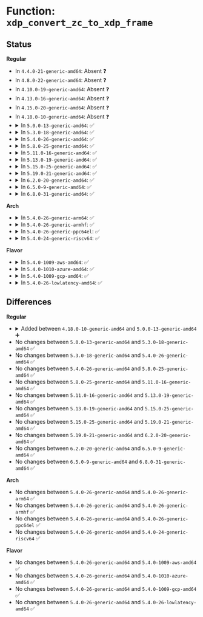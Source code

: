# Function: <code>xdp_convert_zc_to_xdp_frame</code>

## Status
<b>Regular</b>
<ul>
<li>
In <code>4.4.0-21-generic-amd64</code>: Absent ❓
</li>
<li>
In <code>4.8.0-22-generic-amd64</code>: Absent ❓
</li>
<li>
In <code>4.10.0-19-generic-amd64</code>: Absent ❓
</li>
<li>
In <code>4.13.0-16-generic-amd64</code>: Absent ❓
</li>
<li>
In <code>4.15.0-20-generic-amd64</code>: Absent ❓
</li>
<li>
In <code>4.18.0-10-generic-amd64</code>: Absent ❓
</li>
<li>
<details>
<summary>In <code>5.0.0-13-generic-amd64</code>: ✅</summary>

```c
struct xdp_frame * xdp_convert_zc_to_xdp_frame(struct xdp_buff * xdp)
```

```json
{
  "name": "xdp_convert_zc_to_xdp_frame",
  "collision_type": "Unique Global",
  "inline_type": "No",
  "funcs": [
    {
      "addr": 18446744071588158336,
      "name": "xdp_convert_zc_to_xdp_frame",
      "external": true,
      "loc": "net/core/xdp.c:413",
      "file": "net/core/xdp.c",
      "inline": "seen, unknown",
      "caller_inline": [],
      "caller_func": [
        "kernel/bpf/devmap.c:dev_map_enqueue",
        "kernel/bpf/cpumap.c:cpu_map_enqueue"
      ]
    }
  ],
  "symbols": [
    {
      "addr": 18446744071588158336,
      "name": "xdp_convert_zc_to_xdp_frame",
      "section": ".text",
      "bind": "STB_GLOBAL",
      "size": 291
    }
  ]
}
```
</details>
</li>
<li>
<details>
<summary>In <code>5.3.0-18-generic-amd64</code>: ✅</summary>

```c
struct xdp_frame * xdp_convert_zc_to_xdp_frame(struct xdp_buff * xdp)
```

```json
{
  "name": "xdp_convert_zc_to_xdp_frame",
  "collision_type": "Unique Global",
  "inline_type": "No",
  "funcs": [
    {
      "addr": 18446744071588480512,
      "name": "xdp_convert_zc_to_xdp_frame",
      "external": true,
      "loc": "net/core/xdp.c:500",
      "file": "net/core/xdp.c",
      "inline": "seen, unknown",
      "caller_inline": [],
      "caller_func": [
        "kernel/bpf/devmap.c:dev_map_enqueue",
        "kernel/bpf/cpumap.c:cpu_map_enqueue"
      ]
    }
  ],
  "symbols": [
    {
      "addr": 18446744071588480512,
      "name": "xdp_convert_zc_to_xdp_frame",
      "section": ".text",
      "bind": "STB_GLOBAL",
      "size": 304
    }
  ]
}
```
</details>
</li>
<li>
<details>
<summary>In <code>5.4.0-26-generic-amd64</code>: ✅</summary>

```c
struct xdp_frame * xdp_convert_zc_to_xdp_frame(struct xdp_buff * xdp)
```

```json
{
  "name": "xdp_convert_zc_to_xdp_frame",
  "collision_type": "Unique Global",
  "inline_type": "No",
  "funcs": [
    {
      "addr": 18446744071588685664,
      "name": "xdp_convert_zc_to_xdp_frame",
      "external": true,
      "loc": "net/core/xdp.c:467",
      "file": "net/core/xdp.c",
      "inline": "seen, unknown",
      "caller_inline": [],
      "caller_func": [
        "kernel/bpf/devmap.c:dev_map_enqueue",
        "kernel/bpf/cpumap.c:cpu_map_enqueue"
      ]
    }
  ],
  "symbols": [
    {
      "addr": 18446744071588685664,
      "name": "xdp_convert_zc_to_xdp_frame",
      "section": ".text",
      "bind": "STB_GLOBAL",
      "size": 304
    }
  ]
}
```
</details>
</li>
<li>
<details>
<summary>In <code>5.8.0-25-generic-amd64</code>: ✅</summary>

```c
struct xdp_frame * xdp_convert_zc_to_xdp_frame(struct xdp_buff * xdp)
```

```json
{
  "name": "xdp_convert_zc_to_xdp_frame",
  "collision_type": "Unique Global",
  "inline_type": "No",
  "funcs": [
    {
      "addr": 18446744071589549744,
      "name": "xdp_convert_zc_to_xdp_frame",
      "external": true,
      "loc": "net/core/xdp.c:434",
      "file": "net/core/xdp.c",
      "inline": "seen, unknown",
      "caller_inline": [],
      "caller_func": [
        "kernel/bpf/devmap.c:dev_map_enqueue",
        "kernel/bpf/devmap.c:dev_xdp_enqueue",
        "kernel/bpf/cpumap.c:cpu_map_enqueue",
        "drivers/net/tun.c:tun_xdp_act"
      ]
    }
  ],
  "symbols": [
    {
      "addr": 18446744071589549744,
      "name": "xdp_convert_zc_to_xdp_frame",
      "section": ".text",
      "bind": "STB_GLOBAL",
      "size": 286
    }
  ]
}
```
</details>
</li>
<li>
<details>
<summary>In <code>5.11.0-16-generic-amd64</code>: ✅</summary>

```c
struct xdp_frame * xdp_convert_zc_to_xdp_frame(struct xdp_buff * xdp)
```

```json
{
  "name": "xdp_convert_zc_to_xdp_frame",
  "collision_type": "Unique Global",
  "inline_type": "No",
  "funcs": [
    {
      "addr": 18446744071589558864,
      "name": "xdp_convert_zc_to_xdp_frame",
      "external": true,
      "loc": "net/core/xdp.c:471",
      "file": "net/core/xdp.c",
      "inline": "seen, unknown",
      "caller_inline": [],
      "caller_func": [
        "kernel/bpf/devmap.c:dev_map_enqueue",
        "kernel/bpf/devmap.c:dev_xdp_enqueue",
        "kernel/bpf/cpumap.c:cpu_map_enqueue",
        "drivers/net/tun.c:tun_xdp_act"
      ]
    }
  ],
  "symbols": [
    {
      "addr": 18446744071589558864,
      "name": "xdp_convert_zc_to_xdp_frame",
      "section": ".text",
      "bind": "STB_GLOBAL",
      "size": 286
    }
  ]
}
```
</details>
</li>
<li>
<details>
<summary>In <code>5.13.0-19-generic-amd64</code>: ✅</summary>

```c
struct xdp_frame * xdp_convert_zc_to_xdp_frame(struct xdp_buff * xdp)
```

```json
{
  "name": "xdp_convert_zc_to_xdp_frame",
  "collision_type": "Unique Global",
  "inline_type": "No",
  "funcs": [
    {
      "addr": 18446744071589456864,
      "name": "xdp_convert_zc_to_xdp_frame",
      "external": true,
      "loc": "net/core/xdp.c:472",
      "file": "net/core/xdp.c",
      "inline": "seen, unknown",
      "caller_inline": [],
      "caller_func": [
        "kernel/bpf/devmap.c:dev_map_enqueue",
        "kernel/bpf/devmap.c:dev_xdp_enqueue",
        "kernel/bpf/cpumap.c:cpu_map_enqueue",
        "drivers/net/tun.c:tun_xdp_act"
      ]
    }
  ],
  "symbols": [
    {
      "addr": 18446744071589456864,
      "name": "xdp_convert_zc_to_xdp_frame",
      "section": ".text",
      "bind": "STB_GLOBAL",
      "size": 286
    }
  ]
}
```
</details>
</li>
<li>
<details>
<summary>In <code>5.15.0-25-generic-amd64</code>: ✅</summary>

```c
struct xdp_frame * xdp_convert_zc_to_xdp_frame(struct xdp_buff * xdp)
```

```json
{
  "name": "xdp_convert_zc_to_xdp_frame",
  "collision_type": "Unique Global",
  "inline_type": "No",
  "funcs": [
    {
      "addr": 18446744071590194304,
      "name": "xdp_convert_zc_to_xdp_frame",
      "external": true,
      "loc": "net/core/xdp.c:473",
      "file": "net/core/xdp.c",
      "inline": "seen, unknown",
      "caller_inline": [],
      "caller_func": [
        "kernel/bpf/devmap.c:dev_map_enqueue_multi",
        "kernel/bpf/devmap.c:dev_map_enqueue",
        "kernel/bpf/devmap.c:dev_xdp_enqueue",
        "kernel/bpf/cpumap.c:cpu_map_enqueue",
        "drivers/net/tun.c:tun_xdp_act"
      ]
    }
  ],
  "symbols": [
    {
      "addr": 18446744071590194304,
      "name": "xdp_convert_zc_to_xdp_frame",
      "section": ".text",
      "bind": "STB_GLOBAL",
      "size": 286
    }
  ]
}
```
</details>
</li>
<li>
<details>
<summary>In <code>5.19.0-21-generic-amd64</code>: ✅</summary>

```c
struct xdp_frame * xdp_convert_zc_to_xdp_frame(struct xdp_buff * xdp)
```

```json
{
  "name": "xdp_convert_zc_to_xdp_frame",
  "collision_type": "Unique Global",
  "inline_type": "No",
  "funcs": [
    {
      "addr": 18446744071591757728,
      "name": "xdp_convert_zc_to_xdp_frame",
      "external": true,
      "loc": "net/core/xdp.c:559",
      "file": "net/core/xdp.c",
      "inline": "seen, unknown",
      "caller_inline": [],
      "caller_func": [
        "drivers/net/tun.c:tun_xdp_act",
        "net/core/filter.c:xdp_do_redirect"
      ]
    }
  ],
  "symbols": [
    {
      "addr": 18446744071591757728,
      "name": "xdp_convert_zc_to_xdp_frame",
      "section": ".text",
      "bind": "STB_GLOBAL",
      "size": 308
    }
  ]
}
```
</details>
</li>
<li>
<details>
<summary>In <code>6.2.0-20-generic-amd64</code>: ✅</summary>

```c
struct xdp_frame * xdp_convert_zc_to_xdp_frame(struct xdp_buff * xdp)
```

```json
{
  "name": "xdp_convert_zc_to_xdp_frame",
  "collision_type": "Unique Global",
  "inline_type": "No",
  "funcs": [
    {
      "addr": 18446744071593548832,
      "name": "xdp_convert_zc_to_xdp_frame",
      "external": true,
      "loc": "net/core/xdp.c:557",
      "file": "net/core/xdp.c",
      "inline": "seen, unknown",
      "caller_inline": [],
      "caller_func": [
        "drivers/net/tun.c:tun_xdp_act",
        "net/core/filter.c:xdp_do_redirect"
      ]
    }
  ],
  "symbols": [
    {
      "addr": 18446744071593548832,
      "name": "xdp_convert_zc_to_xdp_frame",
      "section": ".text",
      "bind": "STB_GLOBAL",
      "size": 307
    }
  ]
}
```
</details>
</li>
<li>
<details>
<summary>In <code>6.5.0-9-generic-amd64</code>: ✅</summary>

```c
struct xdp_frame * xdp_convert_zc_to_xdp_frame(struct xdp_buff * xdp)
```

```json
{
  "name": "xdp_convert_zc_to_xdp_frame",
  "collision_type": "Unique Global",
  "inline_type": "No",
  "funcs": [
    {
      "addr": 18446744071594018128,
      "name": "xdp_convert_zc_to_xdp_frame",
      "external": true,
      "loc": "net/core/xdp.c:544",
      "file": "net/core/xdp.c",
      "inline": "seen, unknown",
      "caller_inline": [],
      "caller_func": [
        "drivers/net/tun.c:tun_xdp_act",
        "drivers/net/virtio_net.c:virtnet_xdp_handler",
        "net/core/filter.c:xdp_do_redirect"
      ]
    }
  ],
  "symbols": [
    {
      "addr": 18446744071594018128,
      "name": "xdp_convert_zc_to_xdp_frame",
      "section": ".text",
      "bind": "STB_GLOBAL",
      "size": 307
    }
  ]
}
```
</details>
</li>
<li>
<details>
<summary>In <code>6.8.0-31-generic-amd64</code>: ✅</summary>

```c
struct xdp_frame * xdp_convert_zc_to_xdp_frame(struct xdp_buff * xdp)
```

```json
{
  "name": "xdp_convert_zc_to_xdp_frame",
  "collision_type": "Unique Global",
  "inline_type": "No",
  "funcs": [
    {
      "addr": 18446744071594807632,
      "name": "xdp_convert_zc_to_xdp_frame",
      "external": true,
      "loc": "net/core/xdp.c:544",
      "file": "net/core/xdp.c",
      "inline": "seen, unknown",
      "caller_inline": [],
      "caller_func": [
        "drivers/net/tun.c:tun_xdp_act",
        "drivers/net/virtio_net.c:virtnet_xdp_handler",
        "net/core/filter.c:xdp_do_redirect"
      ]
    }
  ],
  "symbols": [
    {
      "addr": 18446744071594807632,
      "name": "xdp_convert_zc_to_xdp_frame",
      "section": ".text",
      "bind": "STB_GLOBAL",
      "size": 432
    }
  ]
}
```
</details>
</li>
</ul>
<b>Arch</b>
<ul>
<li>
<details>
<summary>In <code>5.4.0-26-generic-arm64</code>: ✅</summary>

```c
struct xdp_frame * xdp_convert_zc_to_xdp_frame(struct xdp_buff * xdp)
```

```json
{
  "name": "xdp_convert_zc_to_xdp_frame",
  "collision_type": "Unique Global",
  "inline_type": "No",
  "funcs": [
    {
      "addr": 18446603336502243440,
      "name": "xdp_convert_zc_to_xdp_frame",
      "external": true,
      "loc": "net/core/xdp.c:467",
      "file": "net/core/xdp.c",
      "inline": "seen, unknown",
      "caller_inline": [],
      "caller_func": [
        "kernel/bpf/devmap.c:dev_map_enqueue",
        "kernel/bpf/cpumap.c:cpu_map_enqueue"
      ]
    }
  ],
  "symbols": [
    {
      "addr": 18446603336502243440,
      "name": "xdp_convert_zc_to_xdp_frame",
      "section": ".text",
      "bind": "STB_GLOBAL",
      "size": 308
    }
  ]
}
```
</details>
</li>
<li>
<details>
<summary>In <code>5.4.0-26-generic-armhf</code>: ✅</summary>

```c
struct xdp_frame * xdp_convert_zc_to_xdp_frame(struct xdp_buff * xdp)
```

```json
{
  "name": "xdp_convert_zc_to_xdp_frame",
  "collision_type": "Unique Global",
  "inline_type": "No",
  "funcs": [
    {
      "addr": 3234988648,
      "name": "xdp_convert_zc_to_xdp_frame",
      "external": true,
      "loc": "net/core/xdp.c:467",
      "file": "net/core/xdp.c",
      "inline": "seen, unknown",
      "caller_inline": [],
      "caller_func": [
        "kernel/bpf/devmap.c:dev_map_enqueue",
        "kernel/bpf/cpumap.c:cpu_map_enqueue",
        "drivers/net/tun.c:tun_xdp_act",
        "drivers/net/ethernet/ti/cpsw.c:cpsw_rx_handler",
        "net/core/filter.c:xdp_do_redirect_slow"
      ]
    }
  ],
  "symbols": [
    {
      "addr": 3234988648,
      "name": "xdp_convert_zc_to_xdp_frame",
      "section": ".text",
      "bind": "STB_GLOBAL",
      "size": 284
    }
  ]
}
```
</details>
</li>
<li>
<details>
<summary>In <code>5.4.0-26-generic-ppc64el</code>: ✅</summary>

```c
struct xdp_frame * xdp_convert_zc_to_xdp_frame(struct xdp_buff * xdp)
```

```json
{
  "name": "xdp_convert_zc_to_xdp_frame",
  "collision_type": "Unique Global",
  "inline_type": "No",
  "funcs": [
    {
      "addr": 13835058055295736064,
      "name": "xdp_convert_zc_to_xdp_frame",
      "external": true,
      "loc": "net/core/xdp.c:467",
      "file": "net/core/xdp.c",
      "inline": "seen, unknown",
      "caller_inline": [],
      "caller_func": [
        "kernel/bpf/devmap.c:dev_map_enqueue",
        "kernel/bpf/cpumap.c:cpu_map_enqueue",
        "drivers/net/tun.c:tun_xdp_act"
      ]
    }
  ],
  "symbols": [
    {
      "addr": 13835058055295736064,
      "name": "xdp_convert_zc_to_xdp_frame",
      "section": ".text",
      "bind": "STB_GLOBAL",
      "size": 428
    }
  ]
}
```
</details>
</li>
<li>
<details>
<summary>In <code>5.4.0-24-generic-riscv64</code>: ✅</summary>

```c
struct xdp_frame * xdp_convert_zc_to_xdp_frame(struct xdp_buff * xdp)
```

```json
{
  "name": "xdp_convert_zc_to_xdp_frame",
  "collision_type": "Unique Global",
  "inline_type": "No",
  "funcs": [
    {
      "addr": 18446743936278484056,
      "name": "xdp_convert_zc_to_xdp_frame",
      "external": true,
      "loc": "net/core/xdp.c:467",
      "file": "net/core/xdp.c",
      "inline": "seen, unknown",
      "caller_inline": [],
      "caller_func": [
        "kernel/bpf/devmap.c:dev_map_enqueue",
        "kernel/bpf/cpumap.c:cpu_map_enqueue",
        "drivers/net/tun.c:tun_xdp_act"
      ]
    }
  ],
  "symbols": [
    {
      "addr": 18446743936278484056,
      "name": "xdp_convert_zc_to_xdp_frame",
      "section": ".text",
      "bind": "STB_GLOBAL",
      "size": 262
    }
  ]
}
```
</details>
</li>
</ul>
<b>Flavor</b>
<ul>
<li>
<details>
<summary>In <code>5.4.0-1009-aws-amd64</code>: ✅</summary>

```c
struct xdp_frame * xdp_convert_zc_to_xdp_frame(struct xdp_buff * xdp)
```

```json
{
  "name": "xdp_convert_zc_to_xdp_frame",
  "collision_type": "Unique Global",
  "inline_type": "No",
  "funcs": [
    {
      "addr": 18446744071588292400,
      "name": "xdp_convert_zc_to_xdp_frame",
      "external": true,
      "loc": "net/core/xdp.c:467",
      "file": "net/core/xdp.c",
      "inline": "seen, unknown",
      "caller_inline": [],
      "caller_func": [
        "kernel/bpf/devmap.c:dev_map_enqueue",
        "kernel/bpf/cpumap.c:cpu_map_enqueue"
      ]
    }
  ],
  "symbols": [
    {
      "addr": 18446744071588292400,
      "name": "xdp_convert_zc_to_xdp_frame",
      "section": ".text",
      "bind": "STB_GLOBAL",
      "size": 304
    }
  ]
}
```
</details>
</li>
<li>
<details>
<summary>In <code>5.4.0-1010-azure-amd64</code>: ✅</summary>

```c
struct xdp_frame * xdp_convert_zc_to_xdp_frame(struct xdp_buff * xdp)
```

```json
{
  "name": "xdp_convert_zc_to_xdp_frame",
  "collision_type": "Unique Global",
  "inline_type": "No",
  "funcs": [
    {
      "addr": 18446744071588005216,
      "name": "xdp_convert_zc_to_xdp_frame",
      "external": true,
      "loc": "net/core/xdp.c:467",
      "file": "net/core/xdp.c",
      "inline": "seen, unknown",
      "caller_inline": [],
      "caller_func": [
        "kernel/bpf/devmap.c:dev_map_enqueue",
        "kernel/bpf/cpumap.c:cpu_map_enqueue"
      ]
    }
  ],
  "symbols": [
    {
      "addr": 18446744071588005216,
      "name": "xdp_convert_zc_to_xdp_frame",
      "section": ".text",
      "bind": "STB_GLOBAL",
      "size": 304
    }
  ]
}
```
</details>
</li>
<li>
<details>
<summary>In <code>5.4.0-1009-gcp-amd64</code>: ✅</summary>

```c
struct xdp_frame * xdp_convert_zc_to_xdp_frame(struct xdp_buff * xdp)
```

```json
{
  "name": "xdp_convert_zc_to_xdp_frame",
  "collision_type": "Unique Global",
  "inline_type": "No",
  "funcs": [
    {
      "addr": 18446744071588624224,
      "name": "xdp_convert_zc_to_xdp_frame",
      "external": true,
      "loc": "net/core/xdp.c:467",
      "file": "net/core/xdp.c",
      "inline": "seen, unknown",
      "caller_inline": [],
      "caller_func": [
        "kernel/bpf/devmap.c:dev_map_enqueue",
        "kernel/bpf/cpumap.c:cpu_map_enqueue"
      ]
    }
  ],
  "symbols": [
    {
      "addr": 18446744071588624224,
      "name": "xdp_convert_zc_to_xdp_frame",
      "section": ".text",
      "bind": "STB_GLOBAL",
      "size": 304
    }
  ]
}
```
</details>
</li>
<li>
<details>
<summary>In <code>5.4.0-26-lowlatency-amd64</code>: ✅</summary>

```c
struct xdp_frame * xdp_convert_zc_to_xdp_frame(struct xdp_buff * xdp)
```

```json
{
  "name": "xdp_convert_zc_to_xdp_frame",
  "collision_type": "Unique Global",
  "inline_type": "No",
  "funcs": [
    {
      "addr": 18446744071588762240,
      "name": "xdp_convert_zc_to_xdp_frame",
      "external": true,
      "loc": "net/core/xdp.c:467",
      "file": "net/core/xdp.c",
      "inline": "seen, unknown",
      "caller_inline": [],
      "caller_func": [
        "kernel/bpf/devmap.c:dev_map_enqueue",
        "kernel/bpf/cpumap.c:cpu_map_enqueue"
      ]
    }
  ],
  "symbols": [
    {
      "addr": 18446744071588762240,
      "name": "xdp_convert_zc_to_xdp_frame",
      "section": ".text",
      "bind": "STB_GLOBAL",
      "size": 304
    }
  ]
}
```
</details>
</li>
</ul>

## Differences
<b>Regular</b>
<ul>
<li>
<details>
<summary>Added between <code>4.18.0-10-generic-amd64</code> and <code>5.0.0-13-generic-amd64</code> ➕</summary>

```c
struct xdp_frame * xdp_convert_zc_to_xdp_frame(struct xdp_buff * xdp)
```
</details>
</li>
<li>
No changes between <code>5.0.0-13-generic-amd64</code> and <code>5.3.0-18-generic-amd64</code> ✅
</li>
<li>
No changes between <code>5.3.0-18-generic-amd64</code> and <code>5.4.0-26-generic-amd64</code> ✅
</li>
<li>
No changes between <code>5.4.0-26-generic-amd64</code> and <code>5.8.0-25-generic-amd64</code> ✅
</li>
<li>
No changes between <code>5.8.0-25-generic-amd64</code> and <code>5.11.0-16-generic-amd64</code> ✅
</li>
<li>
No changes between <code>5.11.0-16-generic-amd64</code> and <code>5.13.0-19-generic-amd64</code> ✅
</li>
<li>
No changes between <code>5.13.0-19-generic-amd64</code> and <code>5.15.0-25-generic-amd64</code> ✅
</li>
<li>
No changes between <code>5.15.0-25-generic-amd64</code> and <code>5.19.0-21-generic-amd64</code> ✅
</li>
<li>
No changes between <code>5.19.0-21-generic-amd64</code> and <code>6.2.0-20-generic-amd64</code> ✅
</li>
<li>
No changes between <code>6.2.0-20-generic-amd64</code> and <code>6.5.0-9-generic-amd64</code> ✅
</li>
<li>
No changes between <code>6.5.0-9-generic-amd64</code> and <code>6.8.0-31-generic-amd64</code> ✅
</li>
</ul>
<b>Arch</b>
<ul>
<li>
No changes between <code>5.4.0-26-generic-amd64</code> and <code>5.4.0-26-generic-arm64</code> ✅
</li>
<li>
No changes between <code>5.4.0-26-generic-amd64</code> and <code>5.4.0-26-generic-armhf</code> ✅
</li>
<li>
No changes between <code>5.4.0-26-generic-amd64</code> and <code>5.4.0-26-generic-ppc64el</code> ✅
</li>
<li>
No changes between <code>5.4.0-26-generic-amd64</code> and <code>5.4.0-24-generic-riscv64</code> ✅
</li>
</ul>
<b>Flavor</b>
<ul>
<li>
No changes between <code>5.4.0-26-generic-amd64</code> and <code>5.4.0-1009-aws-amd64</code> ✅
</li>
<li>
No changes between <code>5.4.0-26-generic-amd64</code> and <code>5.4.0-1010-azure-amd64</code> ✅
</li>
<li>
No changes between <code>5.4.0-26-generic-amd64</code> and <code>5.4.0-1009-gcp-amd64</code> ✅
</li>
<li>
No changes between <code>5.4.0-26-generic-amd64</code> and <code>5.4.0-26-lowlatency-amd64</code> ✅
</li>
</ul>
